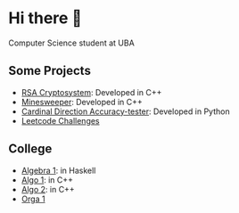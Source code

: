 # Hi there 👋

Computer Science student at UBA

## Some Projects

- [RSA Cryptosystem](https://github.com/matuneville/RSA-algorithm): Developed in C++
- [Minesweeper](https://github.com/matuneville/minesweeper): Developed in C++
- [Cardinal Direction Accuracy-tester](https://github.com/matuneville/cardinal-direction-accuracy-tester): Developed in Python
- [Leetcode Challenges](https://github.com/matuneville/LeetCode-challenges)

## College
- [Algebra 1](https://github.com/matuneville/uba-algebra1): in Haskell
- [Algo 1](https://github.com/matuneville/uba-algo1): in C++
- [Algo 2](https://github.com/matuneville/uba-algo2): in C++
- [Orga 1](https://github.com/matuneville/uba-orga1)

